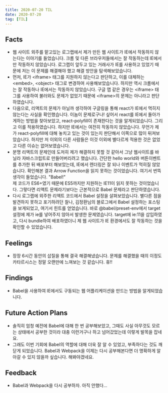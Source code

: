 ```yaml
---
title: 2020-07-20 TIL
date: 2020-07-20
tag: [TIL]
---
```


## Facts

- 웹 사이트 외주를 맡고있는 로그랩에서 제가 만든 웹 사이트가 IE에서 작동하지 않는다는 이야기를 들었습니다. 크롬 및 다른 브라우저들에서는 잘 작동하는데 IE에서만 작동하지 않았습니다. 로그랩이 앞두고 있는 거래사가 IE를 사용하고 있었기 때문에 저는 이 문제를 해결해야 했고 해결 방안을 탐색해보았습니다.
- 먼저, IE가 \<iframe\> 태그를 지원하지 않는다고 판단하고, 이를 대체하는 \<embed\>, \<object\> 태그로 변경하여 사용해보았습니다. 하지만 역시 크롬에서는 잘 작동하나 IE에서는 작동하지 않았습니다. 구글 맵 같은 경우는 \<iframe\> 태그를 사용하여 불러와도 문제가 없었기 때문에 \<iframe\>의 문제는 아니라고 판단하였습니다.
- 다음으로, 리액트의 문제가 아닐까 생각하여 구글링을 통해 react가 IE에서 먹히지 않는다는 사실을 확인했습니다. 이놈이 문제로구나! 싶어서 react를 IE에서 돌아가게하는 방법을 찾아보았고, react-polyfill이 존재한다는 것을 알게되었습니다. 그리고 이를 적용하였습니다. 하지만 IE에서는 여전히 작동하지 않았습니다. 무언가 제가 react-polyfill에 대해 놓치고 있는 것이 있는지 판단해서 이쪽으로 많이 뒤져보았습니다. 하지만 저 이외의 다른 사람들은 이것 이외에 별다르게 적용한 것은 없었고 다른 이슈는 없어보였습니다.
- 분명 리액트의 문제인데 도저히 제가 해결하지 못할 것 같아서 그냥 웹사이트를 바닐라 자바스크립트로 만들어버리려고 했습니다. 간단한 hello world와 버튼이벤트를 추가한 뒤 배포부터 해보았는데, IE에서 렌더링은 잘 되나 이벤트가 먹히질 않았습니다. 확인해본 결과 Arrow Function을 읽지 못하는 것이었습니다. 여기서 번뜩 생각이 들었습니다. "Babel!"  
제 코드가 ES6+였기 때문에 ES5까지만 지원하는 IE11이 읽지 못하는 것이었습니다. 그렇다면 리액트 문제라기보다는 근본적으로 Babel 문제라고 판단하였습니다.
- 다시 로그랩에 외주한 리액트 코드에서 Babel 설정을 살펴보았습니다. 별다른 점을 발견하지 못하고 포기하려던 찰나, 김정환님의 블로그에서 Babel 설정하는 포스팅을 보게되었고, 여기서 힌트를 얻었습니다. 바로 @babel/preset-env에서 target 설정에 제가 ie를 넣어주지 않아서 발생한 문제였습니다. target에 ie:11을 삽입하였고, 다시 bundle하여 배포하였더니 제 웹 사이트가 IE 환경에서도 잘 작동하는 것을 확인할 수 있었습니다.

## Feelings

- 장장 6시간 동안의 삽질을 통해 결국 해결해냈습니다. 문제를 해결했을 때의 이정도 카타르시스는 정말 오랜만에 느껴보는 것 같습니다. 휴!!

## Findings

- Babel을 사용하여 IE에서도 구동되는 웹 어플리케이션을 만드는 방법을 알게되었습니다.

## Future Action Plans

- 솔직히 엄청 예전에 Babel에 대해 한 번 공부해보았고, 그때도 사실 아무것도 모르는 상태에서 공부한 것이라 대충 이런거구나 하고 넘어갔었는데 이렇게 발목을 잡네요.
- 그래도 이번 기회에 Babel의 역할에 대해 더욱 잘 알 수 있었고, 부족하다는 것도 깨닫게 되었습니다. Babel과 Webpack을 이제는 다시 공부해본다면 더 명확하게 알아갈 수 있지 않을까 싶습니다. 해봐야겠네요.

## Feedback

- Babel과 Webpack을 다시 공부하자. 아직 안했다...
